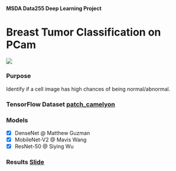 #### MSDA Data255 Deep Learning Project <br>

# Breast Tumor Classification on PCam
<p><img src= 'https://github.com/basveeling/pcam/blob/master/pcam.jpg?raw=true'></p>

### Purpose
Identify if a cell image has high chances of being normal/abnormal.

### TensorFlow Dataset [patch_camelyon](https://www.tensorflow.org/datasets/catalog/patch_camelyon)

### Models
- [x] DenseNet @ Matthew Guzman
- [x] MobileNet-V2 @ Mavis Wang
- [x] ResNet-50 @ Siying Wu

### Results [Slide](https://github.com/SJSUMS/PCam/blob/main/PCam_slides.pdf)
